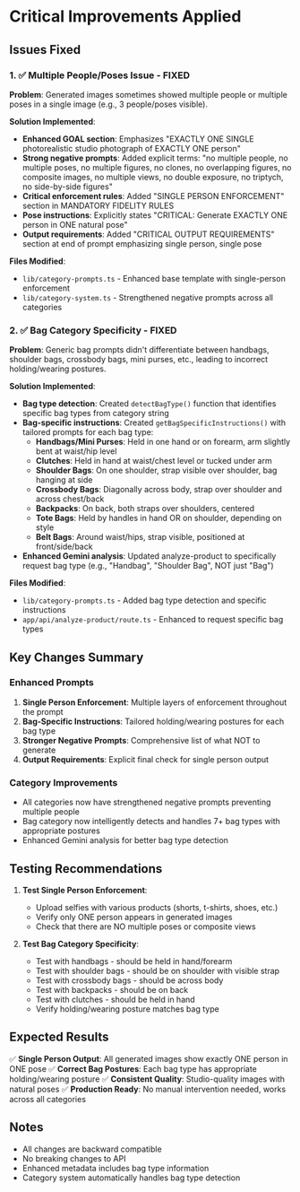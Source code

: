 # Critical Improvements Applied

## Issues Fixed

### 1. ✅ Multiple People/Poses Issue - FIXED
**Problem**: Generated images sometimes showed multiple people or multiple poses in a single image (e.g., 3 people/poses visible).

**Solution Implemented**:
- **Enhanced GOAL section**: Emphasizes "EXACTLY ONE SINGLE photorealistic studio photograph of EXACTLY ONE person"
- **Strong negative prompts**: Added explicit terms: "no multiple people, no multiple poses, no multiple figures, no clones, no overlapping figures, no composite images, no multiple views, no double exposure, no triptych, no side-by-side figures"
- **Critical enforcement rules**: Added "SINGLE PERSON ENFORCEMENT" section in MANDATORY FIDELITY RULES
- **Pose instructions**: Explicitly states "CRITICAL: Generate EXACTLY ONE person in ONE natural pose"
- **Output requirements**: Added "CRITICAL OUTPUT REQUIREMENTS" section at end of prompt emphasizing single person, single pose

**Files Modified**:
- `lib/category-prompts.ts` - Enhanced base template with single-person enforcement
- `lib/category-system.ts` - Strengthened negative prompts across all categories

### 2. ✅ Bag Category Specificity - FIXED
**Problem**: Generic bag prompts didn't differentiate between handbags, shoulder bags, crossbody bags, mini purses, etc., leading to incorrect holding/wearing postures.

**Solution Implemented**:
- **Bag type detection**: Created `detectBagType()` function that identifies specific bag types from category string
- **Bag-specific instructions**: Created `getBagSpecificInstructions()` with tailored prompts for each bag type:
  - **Handbags/Mini Purses**: Held in one hand or on forearm, arm slightly bent at waist/hip level
  - **Clutches**: Held in hand at waist/chest level or tucked under arm
  - **Shoulder Bags**: On one shoulder, strap visible over shoulder, bag hanging at side
  - **Crossbody Bags**: Diagonally across body, strap over shoulder and across chest/back
  - **Backpacks**: On back, both straps over shoulders, centered
  - **Tote Bags**: Held by handles in hand OR on shoulder, depending on style
  - **Belt Bags**: Around waist/hips, strap visible, positioned at front/side/back
- **Enhanced Gemini analysis**: Updated analyze-product to specifically request bag type (e.g., "Handbag", "Shoulder Bag", NOT just "Bag")

**Files Modified**:
- `lib/category-prompts.ts` - Added bag type detection and specific instructions
- `app/api/analyze-product/route.ts` - Enhanced to request specific bag types

## Key Changes Summary

### Enhanced Prompts
1. **Single Person Enforcement**: Multiple layers of enforcement throughout the prompt
2. **Bag-Specific Instructions**: Tailored holding/wearing postures for each bag type
3. **Stronger Negative Prompts**: Comprehensive list of what NOT to generate
4. **Output Requirements**: Explicit final check for single person output

### Category Improvements
- All categories now have strengthened negative prompts preventing multiple people
- Bag category now intelligently detects and handles 7+ bag types with appropriate postures
- Enhanced Gemini analysis for better bag type detection

## Testing Recommendations

1. **Test Single Person Enforcement**:
   - Upload selfies with various products (shorts, t-shirts, shoes, etc.)
   - Verify only ONE person appears in generated images
   - Check that there are NO multiple poses or composite views

2. **Test Bag Category Specificity**:
   - Test with handbags - should be held in hand/forearm
   - Test with shoulder bags - should be on shoulder with visible strap
   - Test with crossbody bags - should be across body
   - Test with backpacks - should be on back
   - Test with clutches - should be held in hand
   - Verify holding/wearing posture matches bag type

## Expected Results

✅ **Single Person Output**: All generated images show exactly ONE person in ONE pose
✅ **Correct Bag Postures**: Each bag type has appropriate holding/wearing posture
✅ **Consistent Quality**: Studio-quality images with natural poses
✅ **Production Ready**: No manual intervention needed, works across all categories

## Notes

- All changes are backward compatible
- No breaking changes to API
- Enhanced metadata includes bag type information
- Category system automatically handles bag type detection

